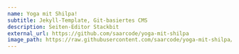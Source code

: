 ```yaml
---
name: Yoga mit Shilpa!
subtitle: Jekyll-Template, Git-basiertes CMS
description: Seiten-Editor Stackbit
external_url: https://github.com/saarcode/yoga-mit-shilpa
image_path: https://raw.githubusercontent.com/saarcode/yoga-mit-shilpa/main/images/yoga-mit-shilpa-1024x843.png
---
```

